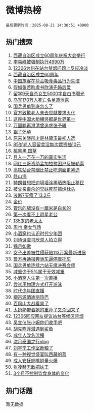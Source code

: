 # 微博热榜

`最后更新时间：2025-08-21 14:30:51 +0800`

## 热门搜索

1. [西藏自治区成立60周年庆祝大会举行](https://m.weibo.cn/search?containerid=100103type%3D1%26t%3D10%26q%3D%23%E8%A5%BF%E8%97%8F%E8%87%AA%E6%B2%BB%E5%8C%BA%E6%88%90%E7%AB%8B60%E5%91%A8%E5%B9%B4%E5%BA%86%E7%A5%9D%E5%A4%A7%E4%BC%9A%E4%B8%BE%E8%A1%8C%23&stream_entry_id=51&isnewpage=1&extparam=seat%3D1%26pos%3D0%26cate%3D10103%26filter_type%3Drealtimehot%26stream_entry_id%3D51%26c_type%3D51%26q%3D%2523%25E8%25A5%25BF%25E8%2597%258F%25E8%2587%25AA%25E6%25B2%25BB%25E5%258C%25BA%25E6%2588%2590%25E7%25AB%258B60%25E5%2591%25A8%25E5%25B9%25B4%25E5%25BA%2586%25E7%25A5%259D%25E5%25A4%25A7%25E4%25BC%259A%25E4%25B8%25BE%25E8%25A1%258C%2523%26dgr%3D0%26display_time%3D1755757850%26pre_seqid%3D17557578505380250616446)
1. [李易峰被强制执行4990万](https://m.weibo.cn/search?containerid=100103type%3D1%26t%3D10%26q%3D%23%E6%9D%8E%E6%98%93%E5%B3%B0%E8%A2%AB%E5%BC%BA%E5%88%B6%E6%89%A7%E8%A1%8C4990%E4%B8%87%23&stream_entry_id=31&isnewpage=1&extparam=seat%3D1%26pos%3D0%26flag%3D1%26filter_type%3Drealtimehot%26c_type%3D31%26cate%3D5001%26lcate%3D5001%26realpos%3D1%26stream_entry_id%3D31%26band_rank%3D1%26q%3D%2523%25E6%259D%258E%25E6%2598%2593%25E5%25B3%25B0%25E8%25A2%25AB%25E5%25BC%25BA%25E5%2588%25B6%25E6%2589%25A7%25E8%25A1%258C4990%25E4%25B8%2587%2523%26dgr%3D0%26display_time%3D1755757850%26pre_seqid%3D17557578505380250616446)
1. [12306为何在站台禁烟问题上反应冷淡](https://m.weibo.cn/search?containerid=100103type%3D1%26t%3D10%26q%3D%2312306%E4%B8%BA%E4%BD%95%E5%9C%A8%E7%AB%99%E5%8F%B0%E7%A6%81%E7%83%9F%E9%97%AE%E9%A2%98%E4%B8%8A%E5%8F%8D%E5%BA%94%E5%86%B7%E6%B7%A1%23&stream_entry_id=31&isnewpage=1&extparam=seat%3D1%26pos%3D1%26flag%3D0%26filter_type%3Drealtimehot%26c_type%3D31%26cate%3D5001%26lcate%3D5001%26realpos%3D2%26stream_entry_id%3D31%26band_rank%3D2%26q%3D%252312306%25E4%25B8%25BA%25E4%25BD%2595%25E5%259C%25A8%25E7%25AB%2599%25E5%258F%25B0%25E7%25A6%2581%25E7%2583%259F%25E9%2597%25AE%25E9%25A2%2598%25E4%25B8%258A%25E5%258F%258D%25E5%25BA%2594%25E5%2586%25B7%25E6%25B7%25A1%2523%26dgr%3D0%26display_time%3D1755757850%26pre_seqid%3D17557578505380250616446)
1. [西藏自治区成立60周年](https://m.weibo.cn/search?containerid=100103type%3D1%26t%3D10%26q%3D%23%E8%A5%BF%E8%97%8F%E8%87%AA%E6%B2%BB%E5%8C%BA%E6%88%90%E7%AB%8B60%E5%91%A8%E5%B9%B4%23&stream_entry_id=31&isnewpage=1&extparam=seat%3D1%26pos%3D2%26flag%3D0%26filter_type%3Drealtimehot%26c_type%3D31%26cate%3D5001%26lcate%3D5001%26realpos%3D3%26stream_entry_id%3D31%26band_rank%3D3%26q%3D%2523%25E8%25A5%25BF%25E8%2597%258F%25E8%2587%25AA%25E6%25B2%25BB%25E5%258C%25BA%25E6%2588%2590%25E7%25AB%258B60%25E5%2591%25A8%25E5%25B9%25B4%2523%26dgr%3D0%26display_time%3D1755757850%26pre_seqid%3D17557578505380250616446)
1. [中国旅客在荷兰吸食毒品行为失控](https://m.weibo.cn/search?containerid=100103type%3D1%26t%3D10%26q%3D%23%E4%B8%AD%E5%9B%BD%E6%97%85%E5%AE%A2%E5%9C%A8%E8%8D%B7%E5%85%B0%E5%90%B8%E9%A3%9F%E6%AF%92%E5%93%81%E8%A1%8C%E4%B8%BA%E5%A4%B1%E6%8E%A7%23&stream_entry_id=31&isnewpage=1&extparam=seat%3D1%26pos%3D3%26flag%3D1%26filter_type%3Drealtimehot%26c_type%3D31%26cate%3D5001%26lcate%3D5001%26realpos%3D4%26stream_entry_id%3D31%26band_rank%3D4%26q%3D%2523%25E4%25B8%25AD%25E5%259B%25BD%25E6%2597%2585%25E5%25AE%25A2%25E5%259C%25A8%25E8%258D%25B7%25E5%2585%25B0%25E5%2590%25B8%25E9%25A3%259F%25E6%25AF%2592%25E5%2593%2581%25E8%25A1%258C%25E4%25B8%25BA%25E5%25A4%25B1%25E6%258E%25A7%2523%26dgr%3D0%26display_time%3D1755757850%26pre_seqid%3D17557578505380250616446)
1. [假如张若昀虞书欣演先婚后爱](https://m.weibo.cn/search?containerid=100103type%3D1%26t%3D10%26q%3D%E5%81%87%E5%A6%82%E5%BC%A0%E8%8B%A5%E6%98%80%E8%99%9E%E4%B9%A6%E6%AC%A3%E6%BC%94%E5%85%88%E5%A9%9A%E5%90%8E%E7%88%B1&stream_entry_id=31&isnewpage=1&extparam=seat%3D1%26pos%3D4%26flag%3D0%26filter_type%3Drealtimehot%26c_type%3D31%26cate%3D5001%26lcate%3D5001%26realpos%3D5%26stream_entry_id%3D31%26band_rank%3D5%26q%3D%25E5%2581%2587%25E5%25A6%2582%25E5%25BC%25A0%25E8%258B%25A5%25E6%2598%2580%25E8%2599%259E%25E4%25B9%25A6%25E6%25AC%25A3%25E6%25BC%2594%25E5%2585%2588%25E5%25A9%259A%25E5%2590%258E%25E7%2588%25B1%26dgr%3D0%26display_time%3D1755757850%26pre_seqid%3D17557578505380250616446)
1. [留学9天自杀女生5000字自白书曝光](https://m.weibo.cn/search?containerid=100103type%3D1%26t%3D10%26q%3D%23%E7%95%99%E5%AD%A69%E5%A4%A9%E8%87%AA%E6%9D%80%E5%A5%B3%E7%94%9F5000%E5%AD%97%E8%87%AA%E7%99%BD%E4%B9%A6%E6%9B%9D%E5%85%89%23&stream_entry_id=31&isnewpage=1&extparam=seat%3D1%26pos%3D5%26flag%3D1%26filter_type%3Drealtimehot%26c_type%3D31%26cate%3D5001%26lcate%3D5001%26realpos%3D6%26stream_entry_id%3D31%26band_rank%3D6%26q%3D%2523%25E7%2595%2599%25E5%25AD%25A69%25E5%25A4%25A9%25E8%2587%25AA%25E6%259D%2580%25E5%25A5%25B3%25E7%2594%259F5000%25E5%25AD%2597%25E8%2587%25AA%25E7%2599%25BD%25E4%25B9%25A6%25E6%259B%259D%25E5%2585%2589%2523%26dgr%3D0%26display_time%3D1755757850%26pre_seqid%3D17557578505380250616446)
1. [乌军170万人死亡名单遭泄露](https://m.weibo.cn/search?containerid=100103type%3D1%26t%3D10%26q%3D%23%E4%B9%8C%E5%86%9B170%E4%B8%87%E4%BA%BA%E6%AD%BB%E4%BA%A1%E5%90%8D%E5%8D%95%E9%81%AD%E6%B3%84%E9%9C%B2%23&stream_entry_id=31&isnewpage=1&extparam=seat%3D1%26pos%3D6%26flag%3D1%26filter_type%3Drealtimehot%26c_type%3D31%26cate%3D5001%26lcate%3D5001%26realpos%3D7%26stream_entry_id%3D31%26band_rank%3D7%26q%3D%2523%25E4%25B9%258C%25E5%2586%259B170%25E4%25B8%2587%25E4%25BA%25BA%25E6%25AD%25BB%25E4%25BA%25A1%25E5%2590%258D%25E5%258D%2595%25E9%2581%25AD%25E6%25B3%2584%25E9%259C%25B2%2523%26dgr%3D0%26display_time%3D1755757850%26pre_seqid%3D17557578505380250616446)
1. [国乒男单到底怎么了](https://m.weibo.cn/search?containerid=100103type%3D1%26t%3D10%26q%3D%23%E5%9B%BD%E4%B9%92%E7%94%B7%E5%8D%95%E5%88%B0%E5%BA%95%E6%80%8E%E4%B9%88%E4%BA%86%23&stream_entry_id=31&isnewpage=1&extparam=seat%3D1%26pos%3D7%26flag%3D0%26filter_type%3Drealtimehot%26c_type%3D31%26cate%3D5001%26lcate%3D5001%26realpos%3D8%26stream_entry_id%3D31%26band_rank%3D8%26q%3D%2523%25E5%259B%25BD%25E4%25B9%2592%25E7%2594%25B7%25E5%258D%2595%25E5%2588%25B0%25E5%25BA%2595%25E6%2580%258E%25E4%25B9%2588%25E4%25BA%2586%2523%26dgr%3D0%26display_time%3D1755757850%26pre_seqid%3D17557578505380250616446)
1. [官方致歉老人未去世就要求火化](https://m.weibo.cn/search?containerid=100103type%3D1%26t%3D10%26q%3D%23%E5%AE%98%E6%96%B9%E8%87%B4%E6%AD%89%E8%80%81%E4%BA%BA%E6%9C%AA%E5%8E%BB%E4%B8%96%E5%B0%B1%E8%A6%81%E6%B1%82%E7%81%AB%E5%8C%96%23&stream_entry_id=31&isnewpage=1&extparam=seat%3D1%26pos%3D8%26flag%3D0%26filter_type%3Drealtimehot%26c_type%3D31%26cate%3D5001%26lcate%3D5001%26realpos%3D9%26stream_entry_id%3D31%26band_rank%3D9%26q%3D%2523%25E5%25AE%2598%25E6%2596%25B9%25E8%2587%25B4%25E6%25AD%2589%25E8%2580%2581%25E4%25BA%25BA%25E6%259C%25AA%25E5%258E%25BB%25E4%25B8%2596%25E5%25B0%25B1%25E8%25A6%2581%25E6%25B1%2582%25E7%2581%25AB%25E5%258C%2596%2523%26dgr%3D0%26display_time%3D1755757850%26pre_seqid%3D17557578505380250616446)
1. [这座中国大桥横竖都是世界第一](https://m.weibo.cn/search?containerid=100103type%3D1%26t%3D10%26q%3D%23%E8%BF%99%E5%BA%A7%E4%B8%AD%E5%9B%BD%E5%A4%A7%E6%A1%A5%E6%A8%AA%E7%AB%96%E9%83%BD%E6%98%AF%E4%B8%96%E7%95%8C%E7%AC%AC%E4%B8%80%23&stream_entry_id=31&isnewpage=1&extparam=seat%3D1%26pos%3D9%26flag%3D1%26filter_type%3Drealtimehot%26c_type%3D31%26cate%3D5001%26lcate%3D5001%26realpos%3D10%26stream_entry_id%3D31%26band_rank%3D10%26q%3D%2523%25E8%25BF%2599%25E5%25BA%25A7%25E4%25B8%25AD%25E5%259B%25BD%25E5%25A4%25A7%25E6%25A1%25A5%25E6%25A8%25AA%25E7%25AB%2596%25E9%2583%25BD%25E6%2598%25AF%25E4%25B8%2596%25E7%2595%258C%25E7%25AC%25AC%25E4%25B8%2580%2523%26dgr%3D0%26display_time%3D1755757850%26pre_seqid%3D17557578505380250616446)
1. [万国鹏再澄清曾追求张予曦](https://m.weibo.cn/search?containerid=100103type%3D1%26t%3D10%26q%3D%E4%B8%87%E5%9B%BD%E9%B9%8F%E5%86%8D%E6%BE%84%E6%B8%85%E6%9B%BE%E8%BF%BD%E6%B1%82%E5%BC%A0%E4%BA%88%E6%9B%A6&stream_entry_id=31&isnewpage=1&extparam=seat%3D1%26pos%3D10%26flag%3D1%26filter_type%3Drealtimehot%26c_type%3D31%26cate%3D5001%26lcate%3D5001%26realpos%3D11%26stream_entry_id%3D31%26band_rank%3D11%26q%3D%25E4%25B8%2587%25E5%259B%25BD%25E9%25B9%258F%25E5%2586%258D%25E6%25BE%2584%25E6%25B8%2585%25E6%259B%25BE%25E8%25BF%25BD%25E6%25B1%2582%25E5%25BC%25A0%25E4%25BA%2588%25E6%259B%25A6%26dgr%3D0%26display_time%3D1755757850%26pre_seqid%3D17557578505380250616446)
1. [银子怀孕](https://m.weibo.cn/search?containerid=100103type%3D1%26t%3D10%26q%3D%23%E9%93%B6%E5%AD%90%E6%80%80%E5%AD%95%23&stream_entry_id=31&isnewpage=1&extparam=seat%3D1%26pos%3D11%26flag%3D1%26filter_type%3Drealtimehot%26c_type%3D31%26cate%3D5001%26lcate%3D5001%26realpos%3D12%26stream_entry_id%3D31%26band_rank%3D12%26q%3D%2523%25E9%2593%25B6%25E5%25AD%2590%25E6%2580%2580%25E5%25AD%2595%2523%26dgr%3D0%26display_time%3D1755757850%26pre_seqid%3D17557578505380250616446)
1. [原来关晓彤才是林黛玉最初人选](https://m.weibo.cn/search?containerid=100103type%3D1%26t%3D10%26q%3D%E5%8E%9F%E6%9D%A5%E5%85%B3%E6%99%93%E5%BD%A4%E6%89%8D%E6%98%AF%E6%9E%97%E9%BB%9B%E7%8E%89%E6%9C%80%E5%88%9D%E4%BA%BA%E9%80%89&stream_entry_id=31&isnewpage=1&extparam=seat%3D1%26pos%3D12%26flag%3D2%26filter_type%3Drealtimehot%26c_type%3D31%26cate%3D5001%26lcate%3D5001%26realpos%3D13%26stream_entry_id%3D31%26band_rank%3D13%26q%3D%25E5%258E%259F%25E6%259D%25A5%25E5%2585%25B3%25E6%2599%2593%25E5%25BD%25A4%25E6%2589%258D%25E6%2598%25AF%25E6%259E%2597%25E9%25BB%259B%25E7%258E%2589%25E6%259C%2580%25E5%2588%259D%25E4%25BA%25BA%25E9%2580%2589%26dgr%3D0%26display_time%3D1755757850%26pre_seqid%3D17557578505380250616446)
1. [85岁老人容留卖淫每次嫖资抽10元](https://m.weibo.cn/search?containerid=100103type%3D1%26t%3D10%26q%3D%2385%E5%B2%81%E8%80%81%E4%BA%BA%E5%AE%B9%E7%95%99%E5%8D%96%E6%B7%AB%E6%AF%8F%E6%AC%A1%E5%AB%96%E8%B5%84%E6%8A%BD10%E5%85%83%23&stream_entry_id=31&isnewpage=1&extparam=seat%3D1%26pos%3D13%26flag%3D1%26filter_type%3Drealtimehot%26c_type%3D31%26cate%3D5001%26lcate%3D5001%26realpos%3D14%26stream_entry_id%3D31%26band_rank%3D14%26q%3D%252385%25E5%25B2%2581%25E8%2580%2581%25E4%25BA%25BA%25E5%25AE%25B9%25E7%2595%2599%25E5%258D%2596%25E6%25B7%25AB%25E6%25AF%258F%25E6%25AC%25A1%25E5%25AB%2596%25E8%25B5%2584%25E6%258A%25BD10%25E5%2585%2583%2523%26dgr%3D0%26display_time%3D1755757850%26pre_seqid%3D17557578505380250616446)
1. [桃黑黑 国草](https://m.weibo.cn/search?containerid=100103type%3D1%26t%3D10%26q%3D%E6%A1%83%E9%BB%91%E9%BB%91+%E5%9B%BD%E8%8D%89&stream_entry_id=31&isnewpage=1&extparam=seat%3D1%26pos%3D14%26flag%3D0%26filter_type%3Drealtimehot%26c_type%3D31%26cate%3D5001%26lcate%3D5001%26realpos%3D15%26stream_entry_id%3D31%26band_rank%3D15%26q%3D%25E6%25A1%2583%25E9%25BB%2591%25E9%25BB%2591%2520%25E5%259B%25BD%25E8%258D%2589%26dgr%3D0%26display_time%3D1755757850%26pre_seqid%3D17557578505380250616446)
1. [月入一万花一万的真实生活](https://m.weibo.cn/search?containerid=100103type%3D1%26t%3D10%26q%3D%E6%9C%88%E5%85%A5%E4%B8%80%E4%B8%87%E8%8A%B1%E4%B8%80%E4%B8%87%E7%9A%84%E7%9C%9F%E5%AE%9E%E7%94%9F%E6%B4%BB&stream_entry_id=31&isnewpage=1&extparam=seat%3D1%26pos%3D15%26flag%3D2%26filter_type%3Drealtimehot%26c_type%3D31%26cate%3D5001%26lcate%3D5001%26realpos%3D16%26stream_entry_id%3D31%26band_rank%3D16%26q%3D%25E6%259C%2588%25E5%2585%25A5%25E4%25B8%2580%25E4%25B8%2587%25E8%258A%25B1%25E4%25B8%2580%25E4%25B8%2587%25E7%259A%2584%25E7%259C%259F%25E5%25AE%259E%25E7%2594%259F%25E6%25B4%25BB%26dgr%3D0%26display_time%3D1755757850%26pre_seqid%3D17557578505380250616446)
1. [网红三哥资助孟加拉贫困户反被勒索](https://m.weibo.cn/search?containerid=100103type%3D1%26t%3D10%26q%3D%E7%BD%91%E7%BA%A2%E4%B8%89%E5%93%A5%E8%B5%84%E5%8A%A9%E5%AD%9F%E5%8A%A0%E6%8B%89%E8%B4%AB%E5%9B%B0%E6%88%B7%E5%8F%8D%E8%A2%AB%E5%8B%92%E7%B4%A2&stream_entry_id=31&isnewpage=1&extparam=seat%3D1%26pos%3D16%26flag%3D1%26filter_type%3Drealtimehot%26c_type%3D31%26cate%3D5001%26lcate%3D5001%26realpos%3D17%26stream_entry_id%3D31%26band_rank%3D17%26q%3D%25E7%25BD%2591%25E7%25BA%25A2%25E4%25B8%2589%25E5%2593%25A5%25E8%25B5%2584%25E5%258A%25A9%25E5%25AD%259F%25E5%258A%25A0%25E6%258B%2589%25E8%25B4%25AB%25E5%259B%25B0%25E6%2588%25B7%25E5%258F%258D%25E8%25A2%25AB%25E5%258B%2592%25E7%25B4%25A2%26dgr%3D0%26display_time%3D1755757850%26pre_seqid%3D17557578505380250616446)
1. [高铁站台禁烟比禁止吃泡面更紧迫](https://m.weibo.cn/search?containerid=100103type%3D1%26t%3D10%26q%3D%23%E9%AB%98%E9%93%81%E7%AB%99%E5%8F%B0%E7%A6%81%E7%83%9F%E6%AF%94%E7%A6%81%E6%AD%A2%E5%90%83%E6%B3%A1%E9%9D%A2%E6%9B%B4%E7%B4%A7%E8%BF%AB%23&stream_entry_id=31&isnewpage=1&extparam=seat%3D1%26pos%3D17%26flag%3D0%26filter_type%3Drealtimehot%26c_type%3D31%26cate%3D5001%26lcate%3D5001%26realpos%3D18%26stream_entry_id%3D31%26band_rank%3D18%26q%3D%2523%25E9%25AB%2598%25E9%2593%2581%25E7%25AB%2599%25E5%258F%25B0%25E7%25A6%2581%25E7%2583%259F%25E6%25AF%2594%25E7%25A6%2581%25E6%25AD%25A2%25E5%2590%2583%25E6%25B3%25A1%25E9%259D%25A2%25E6%259B%25B4%25E7%25B4%25A7%25E8%25BF%25AB%2523%26dgr%3D0%26display_time%3D1755757850%26pre_seqid%3D17557578505380250616446)
1. [赴山海](https://m.weibo.cn/search?containerid=100103type%3D1%26t%3D10%26q%3D%E8%B5%B4%E5%B1%B1%E6%B5%B7&stream_entry_id=31&isnewpage=1&extparam=seat%3D1%26pos%3D18%26flag%3D0%26filter_type%3Drealtimehot%26c_type%3D31%26cate%3D5001%26lcate%3D5001%26realpos%3D19%26stream_entry_id%3D31%26band_rank%3D19%26q%3D%25E8%25B5%25B4%25E5%25B1%25B1%25E6%25B5%25B7%26dgr%3D0%26display_time%3D1755757850%26pre_seqid%3D17557578505380250616446)
1. [特朗普想把边境墙涂黑晒热阻止移民](https://m.weibo.cn/search?containerid=100103type%3D1%26t%3D10%26q%3D%23%E7%89%B9%E6%9C%97%E6%99%AE%E6%83%B3%E6%8A%8A%E8%BE%B9%E5%A2%83%E5%A2%99%E6%B6%82%E9%BB%91%E6%99%92%E7%83%AD%E9%98%BB%E6%AD%A2%E7%A7%BB%E6%B0%91%23&stream_entry_id=31&isnewpage=1&extparam=seat%3D1%26pos%3D19%26flag%3D1%26filter_type%3Drealtimehot%26c_type%3D31%26cate%3D5001%26lcate%3D5001%26realpos%3D20%26stream_entry_id%3D31%26band_rank%3D20%26q%3D%2523%25E7%2589%25B9%25E6%259C%2597%25E6%2599%25AE%25E6%2583%25B3%25E6%258A%258A%25E8%25BE%25B9%25E5%25A2%2583%25E5%25A2%2599%25E6%25B6%2582%25E9%25BB%2591%25E6%2599%2592%25E7%2583%25AD%25E9%2598%25BB%25E6%25AD%25A2%25E7%25A7%25BB%25E6%25B0%2591%2523%26dgr%3D0%26display_time%3D1755757850%26pre_seqid%3D17557578505380250616446)
1. [被父亲毒杀的兄妹死前抓烂枕头](https://m.weibo.cn/search?containerid=100103type%3D1%26t%3D10%26q%3D%23%E8%A2%AB%E7%88%B6%E4%BA%B2%E6%AF%92%E6%9D%80%E7%9A%84%E5%85%84%E5%A6%B9%E6%AD%BB%E5%89%8D%E6%8A%93%E7%83%82%E6%9E%95%E5%A4%B4%23&stream_entry_id=31&isnewpage=1&extparam=seat%3D1%26pos%3D20%26flag%3D0%26filter_type%3Drealtimehot%26c_type%3D31%26cate%3D5001%26lcate%3D5001%26realpos%3D21%26stream_entry_id%3D31%26band_rank%3D21%26q%3D%2523%25E8%25A2%25AB%25E7%2588%25B6%25E4%25BA%25B2%25E6%25AF%2592%25E6%259D%2580%25E7%259A%2584%25E5%2585%2584%25E5%25A6%25B9%25E6%25AD%25BB%25E5%2589%258D%25E6%258A%2593%25E7%2583%2582%25E6%259E%2595%25E5%25A4%25B4%2523%26dgr%3D0%26display_time%3D1755757850%26pre_seqid%3D17557578505380250616446)
1. [液断7天瘦了13.2斤](https://m.weibo.cn/search?containerid=100103type%3D1%26t%3D10%26q%3D%E6%B6%B2%E6%96%AD7%E5%A4%A9%E7%98%A6%E4%BA%8613.2%E6%96%A4&stream_entry_id=31&isnewpage=1&extparam=seat%3D1%26pos%3D21%26flag%3D0%26filter_type%3Drealtimehot%26c_type%3D31%26cate%3D5001%26lcate%3D5001%26realpos%3D22%26stream_entry_id%3D31%26band_rank%3D22%26q%3D%25E6%25B6%25B2%25E6%2596%25AD7%25E5%25A4%25A9%25E7%2598%25A6%25E4%25BA%258613.2%25E6%2596%25A4%26dgr%3D0%26display_time%3D1755757850%26pre_seqid%3D17557578505380250616446)
1. [金价](https://m.weibo.cn/search?containerid=100103type%3D1%26t%3D10%26q%3D%E9%87%91%E4%BB%B7&stream_entry_id=31&isnewpage=1&extparam=seat%3D1%26pos%3D22%26flag%3D2%26filter_type%3Drealtimehot%26c_type%3D31%26cate%3D5001%26lcate%3D5001%26realpos%3D23%26stream_entry_id%3D31%26band_rank%3D23%26q%3D%25E9%2587%2591%25E4%25BB%25B7%26dgr%3D0%26display_time%3D1755757850%26pre_seqid%3D17557578505380250616446)
1. [管乐的腿没有一厘米是白长的](https://m.weibo.cn/search?containerid=100103type%3D1%26t%3D10%26q%3D%E7%AE%A1%E4%B9%90%E7%9A%84%E8%85%BF%E6%B2%A1%E6%9C%89%E4%B8%80%E5%8E%98%E7%B1%B3%E6%98%AF%E7%99%BD%E9%95%BF%E7%9A%84&stream_entry_id=31&isnewpage=1&extparam=seat%3D1%26pos%3D23%26flag%3D1%26filter_type%3Drealtimehot%26c_type%3D31%26cate%3D5001%26lcate%3D5001%26realpos%3D24%26stream_entry_id%3D31%26band_rank%3D24%26q%3D%25E7%25AE%25A1%25E4%25B9%2590%25E7%259A%2584%25E8%2585%25BF%25E6%25B2%25A1%25E6%259C%2589%25E4%25B8%2580%25E5%258E%2598%25E7%25B1%25B3%25E6%2598%25AF%25E7%2599%25BD%25E9%2595%25BF%25E7%259A%2584%26dgr%3D0%26display_time%3D1755757850%26pre_seqid%3D17557578505380250616446)
1. [第一次看不上明星老公](https://m.weibo.cn/search?containerid=100103type%3D1%26t%3D10%26q%3D%23%E7%AC%AC%E4%B8%80%E6%AC%A1%E7%9C%8B%E4%B8%8D%E4%B8%8A%E6%98%8E%E6%98%9F%E8%80%81%E5%85%AC%23&stream_entry_id=31&isnewpage=1&extparam=seat%3D1%26pos%3D24%26flag%3D0%26filter_type%3Drealtimehot%26c_type%3D31%26cate%3D5001%26lcate%3D5001%26realpos%3D25%26stream_entry_id%3D31%26band_rank%3D25%26q%3D%2523%25E7%25AC%25AC%25E4%25B8%2580%25E6%25AC%25A1%25E7%259C%258B%25E4%25B8%258D%25E4%25B8%258A%25E6%2598%258E%25E6%2598%259F%25E8%2580%2581%25E5%2585%25AC%2523%26dgr%3D0%26display_time%3D1755757850%26pre_seqid%3D17557578505380250616446)
1. [135岁的老太太](https://m.weibo.cn/search?containerid=100103type%3D1%26t%3D10%26q%3D135%E5%B2%81%E7%9A%84%E8%80%81%E5%A4%AA%E5%A4%AA&stream_entry_id=31&isnewpage=1&extparam=seat%3D1%26pos%3D25%26flag%3D1%26filter_type%3Drealtimehot%26c_type%3D31%26cate%3D5001%26lcate%3D5001%26realpos%3D26%26stream_entry_id%3D31%26band_rank%3D26%26q%3D135%25E5%25B2%2581%25E7%259A%2584%25E8%2580%2581%25E5%25A4%25AA%25E5%25A4%25AA%26dgr%3D0%26display_time%3D1755757850%26pre_seqid%3D17557578505380250616446)
1. [周也 帝女气场](https://m.weibo.cn/search?containerid=100103type%3D1%26t%3D10%26q%3D%E5%91%A8%E4%B9%9F+%E5%B8%9D%E5%A5%B3%E6%B0%94%E5%9C%BA&stream_entry_id=31&isnewpage=1&extparam=seat%3D1%26pos%3D26%26flag%3D0%26filter_type%3Drealtimehot%26c_type%3D31%26cate%3D5001%26lcate%3D5001%26realpos%3D27%26stream_entry_id%3D31%26band_rank%3D27%26q%3D%25E5%2591%25A8%25E4%25B9%259F%2520%25E5%25B8%259D%25E5%25A5%25B3%25E6%25B0%2594%25E5%259C%25BA%26dgr%3D0%26display_time%3D1755757850%26pre_seqid%3D17557578505380250616446)
1. [小酒窝也认识时代少年团](https://m.weibo.cn/search?containerid=100103type%3D1%26t%3D10%26q%3D%E5%B0%8F%E9%85%92%E7%AA%9D%E4%B9%9F%E8%AE%A4%E8%AF%86%E6%97%B6%E4%BB%A3%E5%B0%91%E5%B9%B4%E5%9B%A2&stream_entry_id=31&isnewpage=1&extparam=seat%3D1%26pos%3D27%26flag%3D0%26filter_type%3Drealtimehot%26c_type%3D31%26cate%3D5001%26lcate%3D5001%26realpos%3D28%26stream_entry_id%3D31%26band_rank%3D28%26q%3D%25E5%25B0%258F%25E9%2585%2592%25E7%25AA%259D%25E4%25B9%259F%25E8%25AE%25A4%25E8%25AF%2586%25E6%2597%25B6%25E4%25BB%25A3%25E5%25B0%2591%25E5%25B9%25B4%25E5%259B%25A2%26dgr%3D0%26display_time%3D1755757850%26pre_seqid%3D17557578505380250616446)
1. [刘诗诗虞书欣双人拍立得](https://m.weibo.cn/search?containerid=100103type%3D1%26t%3D10%26q%3D%23%E5%88%98%E8%AF%97%E8%AF%97%E8%99%9E%E4%B9%A6%E6%AC%A3%E5%8F%8C%E4%BA%BA%E6%8B%8D%E7%AB%8B%E5%BE%97%23&stream_entry_id=31&isnewpage=1&extparam=seat%3D1%26pos%3D28%26flag%3D0%26filter_type%3Drealtimehot%26c_type%3D31%26cate%3D5001%26lcate%3D5001%26realpos%3D29%26stream_entry_id%3D31%26band_rank%3D29%26q%3D%2523%25E5%2588%2598%25E8%25AF%2597%25E8%25AF%2597%25E8%2599%259E%25E4%25B9%25A6%25E6%25AC%25A3%25E5%258F%258C%25E4%25BA%25BA%25E6%258B%258D%25E7%25AB%258B%25E5%25BE%2597%2523%26dgr%3D0%26display_time%3D1755757850%26pre_seqid%3D17557578505380250616446)
1. [锦月如歌](https://m.weibo.cn/search?containerid=100103type%3D1%26t%3D10%26q%3D%E9%94%A6%E6%9C%88%E5%A6%82%E6%AD%8C&stream_entry_id=31&isnewpage=1&extparam=seat%3D1%26pos%3D29%26flag%3D1%26filter_type%3Drealtimehot%26c_type%3D31%26cate%3D5001%26lcate%3D5001%26realpos%3D30%26stream_entry_id%3D31%26band_rank%3D30%26q%3D%25E9%2594%25A6%25E6%259C%2588%25E5%25A6%2582%25E6%25AD%258C%26dgr%3D0%26display_time%3D1755757850%26pre_seqid%3D17557578505380250616446)
1. [女子出差被性侵获赔113万案最新进展](https://m.weibo.cn/search?containerid=100103type%3D1%26t%3D10%26q%3D%23%E5%A5%B3%E5%AD%90%E5%87%BA%E5%B7%AE%E8%A2%AB%E6%80%A7%E4%BE%B5%E8%8E%B7%E8%B5%94113%E4%B8%87%E6%A1%88%E6%9C%80%E6%96%B0%E8%BF%9B%E5%B1%95%23&stream_entry_id=31&isnewpage=1&extparam=seat%3D1%26pos%3D30%26flag%3D0%26filter_type%3Drealtimehot%26c_type%3D31%26cate%3D5001%26lcate%3D5001%26realpos%3D31%26stream_entry_id%3D31%26band_rank%3D31%26q%3D%2523%25E5%25A5%25B3%25E5%25AD%2590%25E5%2587%25BA%25E5%25B7%25AE%25E8%25A2%25AB%25E6%2580%25A7%25E4%25BE%25B5%25E8%258E%25B7%25E8%25B5%2594113%25E4%25B8%2587%25E6%25A1%2588%25E6%259C%2580%25E6%2596%25B0%25E8%25BF%259B%25E5%25B1%2595%2523%26dgr%3D0%26display_time%3D1755757850%26pre_seqid%3D17557578505380250616446)
1. [警方再通报奔驰车逼停摩托车](https://m.weibo.cn/search?containerid=100103type%3D1%26t%3D10%26q%3D%23%E8%AD%A6%E6%96%B9%E5%86%8D%E9%80%9A%E6%8A%A5%E5%A5%94%E9%A9%B0%E8%BD%A6%E9%80%BC%E5%81%9C%E6%91%A9%E6%89%98%E8%BD%A6%23&stream_entry_id=31&isnewpage=1&extparam=seat%3D1%26pos%3D31%26flag%3D0%26filter_type%3Drealtimehot%26c_type%3D31%26cate%3D5001%26lcate%3D5001%26realpos%3D32%26stream_entry_id%3D31%26band_rank%3D32%26q%3D%2523%25E8%25AD%25A6%25E6%2596%25B9%25E5%2586%258D%25E9%2580%259A%25E6%258A%25A5%25E5%25A5%2594%25E9%25A9%25B0%25E8%25BD%25A6%25E9%2580%25BC%25E5%2581%259C%25E6%2591%25A9%25E6%2589%2598%25E8%25BD%25A6%2523%26dgr%3D0%26display_time%3D1755757850%26pre_seqid%3D17557578505380250616446)
1. [国乒男单连续六站无缘决赛会师](https://m.weibo.cn/search?containerid=100103type%3D1%26t%3D10%26q%3D%E5%9B%BD%E4%B9%92%E7%94%B7%E5%8D%95%E8%BF%9E%E7%BB%AD%E5%85%AD%E7%AB%99%E6%97%A0%E7%BC%98%E5%86%B3%E8%B5%9B%E4%BC%9A%E5%B8%88&stream_entry_id=31&isnewpage=1&extparam=seat%3D1%26pos%3D32%26flag%3D1%26filter_type%3Drealtimehot%26c_type%3D31%26cate%3D5001%26lcate%3D5001%26realpos%3D33%26stream_entry_id%3D31%26band_rank%3D33%26q%3D%25E5%259B%25BD%25E4%25B9%2592%25E7%2594%25B7%25E5%258D%2595%25E8%25BF%259E%25E7%25BB%25AD%25E5%2585%25AD%25E7%25AB%2599%25E6%2597%25A0%25E7%25BC%2598%25E5%2586%25B3%25E8%25B5%259B%25E4%25BC%259A%25E5%25B8%2588%26dgr%3D0%26display_time%3D1755757850%26pre_seqid%3D17557578505380250616446)
1. [减重少于5%属于无效减重](https://m.weibo.cn/search?containerid=100103type%3D1%26t%3D10%26q%3D%23%E5%87%8F%E9%87%8D%E5%B0%91%E4%BA%8E5%25%E5%B1%9E%E4%BA%8E%E6%97%A0%E6%95%88%E5%87%8F%E9%87%8D%23&stream_entry_id=31&isnewpage=1&extparam=seat%3D1%26pos%3D33%26flag%3D1%26filter_type%3Drealtimehot%26c_type%3D31%26cate%3D5001%26lcate%3D5001%26realpos%3D34%26stream_entry_id%3D31%26band_rank%3D34%26q%3D%2523%25E5%2587%258F%25E9%2587%258D%25E5%25B0%2591%25E4%25BA%258E5%2525%25E5%25B1%259E%25E4%25BA%258E%25E6%2597%25A0%25E6%2595%2588%25E5%2587%258F%25E9%2587%258D%2523%26dgr%3D0%26display_time%3D1755757850%26pre_seqid%3D17557578505380250616446)
1. [小酒窝人生第一次直播](https://m.weibo.cn/search?containerid=100103type%3D1%26t%3D10%26q%3D%23%E5%B0%8F%E9%85%92%E7%AA%9D%E4%BA%BA%E7%94%9F%E7%AC%AC%E4%B8%80%E6%AC%A1%E7%9B%B4%E6%92%AD%23&stream_entry_id=31&isnewpage=1&extparam=seat%3D1%26pos%3D34%26flag%3D1%26filter_type%3Drealtimehot%26c_type%3D31%26cate%3D5001%26lcate%3D5001%26realpos%3D35%26stream_entry_id%3D31%26band_rank%3D35%26q%3D%2523%25E5%25B0%258F%25E9%2585%2592%25E7%25AA%259D%25E4%25BA%25BA%25E7%2594%259F%25E7%25AC%25AC%25E4%25B8%2580%25E6%25AC%25A1%25E7%259B%25B4%25E6%2592%25AD%2523%26dgr%3D0%26display_time%3D1755757850%26pre_seqid%3D17557578505380250616446)
1. [尝试用物理方式打开游泳](https://m.weibo.cn/search?containerid=100103type%3D1%26t%3D10%26q%3D%E5%B0%9D%E8%AF%95%E7%94%A8%E7%89%A9%E7%90%86%E6%96%B9%E5%BC%8F%E6%89%93%E5%BC%80%E6%B8%B8%E6%B3%B3&stream_entry_id=31&isnewpage=1&extparam=seat%3D1%26pos%3D35%26flag%3D1%26filter_type%3Drealtimehot%26c_type%3D31%26cate%3D5001%26lcate%3D5001%26realpos%3D36%26stream_entry_id%3D31%26band_rank%3D36%26q%3D%25E5%25B0%259D%25E8%25AF%2595%25E7%2594%25A8%25E7%2589%25A9%25E7%2590%2586%25E6%2596%25B9%25E5%25BC%258F%25E6%2589%2593%25E5%25BC%2580%25E6%25B8%25B8%25E6%25B3%25B3%26dgr%3D0%26display_time%3D1755757850%26pre_seqid%3D17557578505380250616446)
1. [时代少年团直播](https://m.weibo.cn/search?containerid=100103type%3D1%26t%3D10%26q%3D%E6%97%B6%E4%BB%A3%E5%B0%91%E5%B9%B4%E5%9B%A2%E7%9B%B4%E6%92%AD&stream_entry_id=31&isnewpage=1&extparam=seat%3D1%26pos%3D36%26flag%3D1%26filter_type%3Drealtimehot%26c_type%3D31%26cate%3D5001%26lcate%3D5001%26realpos%3D37%26stream_entry_id%3D31%26band_rank%3D37%26q%3D%25E6%2597%25B6%25E4%25BB%25A3%25E5%25B0%2591%25E5%25B9%25B4%25E5%259B%25A2%25E7%259B%25B4%25E6%2592%25AD%26dgr%3D0%26display_time%3D1755757850%26pre_seqid%3D17557578505380250616446)
1. [柳宗源晒迪丽热巴](https://m.weibo.cn/search?containerid=100103type%3D1%26t%3D10%26q%3D%23%E6%9F%B3%E5%AE%97%E6%BA%90%E6%99%92%E8%BF%AA%E4%B8%BD%E7%83%AD%E5%B7%B4%23&stream_entry_id=31&isnewpage=1&extparam=seat%3D1%26pos%3D37%26flag%3D0%26filter_type%3Drealtimehot%26c_type%3D31%26cate%3D5001%26lcate%3D5001%26realpos%3D38%26stream_entry_id%3D31%26band_rank%3D38%26q%3D%2523%25E6%259F%25B3%25E5%25AE%2597%25E6%25BA%2590%25E6%2599%2592%25E8%25BF%25AA%25E4%25B8%25BD%25E7%2583%25AD%25E5%25B7%25B4%2523%26dgr%3D0%26display_time%3D1755757850%26pre_seqid%3D17557578505380250616446)
1. [百凤山大战看爽了](https://m.weibo.cn/search?containerid=100103type%3D1%26t%3D10%26q%3D%E7%99%BE%E5%87%A4%E5%B1%B1%E5%A4%A7%E6%88%98%E7%9C%8B%E7%88%BD%E4%BA%86&stream_entry_id=31&isnewpage=1&extparam=seat%3D1%26pos%3D38%26flag%3D1%26filter_type%3Drealtimehot%26c_type%3D31%26cate%3D5001%26lcate%3D5001%26realpos%3D39%26stream_entry_id%3D31%26band_rank%3D39%26q%3D%25E7%2599%25BE%25E5%2587%25A4%25E5%25B1%25B1%25E5%25A4%25A7%25E6%2588%2598%25E7%259C%258B%25E7%2588%25BD%25E4%25BA%2586%26dgr%3D0%26display_time%3D1755757850%26pre_seqid%3D17557578505380250616446)
1. [太奶奶带着她的重孙子又杀回来了](https://m.weibo.cn/search?containerid=100103type%3D1%26t%3D10%26q%3D%E5%A4%AA%E5%A5%B6%E5%A5%B6%E5%B8%A6%E7%9D%80%E5%A5%B9%E7%9A%84%E9%87%8D%E5%AD%99%E5%AD%90%E5%8F%88%E6%9D%80%E5%9B%9E%E6%9D%A5%E4%BA%86&stream_entry_id=31&isnewpage=1&extparam=seat%3D1%26pos%3D39%26flag%3D1%26filter_type%3Drealtimehot%26c_type%3D31%26cate%3D5001%26lcate%3D5001%26realpos%3D40%26stream_entry_id%3D31%26band_rank%3D40%26q%3D%25E5%25A4%25AA%25E5%25A5%25B6%25E5%25A5%25B6%25E5%25B8%25A6%25E7%259D%2580%25E5%25A5%25B9%25E7%259A%2584%25E9%2587%258D%25E5%25AD%2599%25E5%25AD%2590%25E5%258F%2588%25E6%259D%2580%25E5%259B%259E%25E6%259D%25A5%25E4%25BA%2586%26dgr%3D0%26display_time%3D1755757850%26pre_seqid%3D17557578505380250616446)
1. [12306回应网友提议站台等候区禁烟](https://m.weibo.cn/search?containerid=100103type%3D1%26t%3D10%26q%3D%2312306%E5%9B%9E%E5%BA%94%E7%BD%91%E5%8F%8B%E6%8F%90%E8%AE%AE%E7%AB%99%E5%8F%B0%E7%AD%89%E5%80%99%E5%8C%BA%E7%A6%81%E7%83%9F%23&stream_entry_id=31&isnewpage=1&extparam=seat%3D1%26pos%3D40%26flag%3D0%26filter_type%3Drealtimehot%26c_type%3D31%26cate%3D5001%26lcate%3D5001%26realpos%3D41%26stream_entry_id%3D31%26band_rank%3D41%26q%3D%252312306%25E5%259B%259E%25E5%25BA%2594%25E7%25BD%2591%25E5%258F%258B%25E6%258F%2590%25E8%25AE%25AE%25E7%25AB%2599%25E5%258F%25B0%25E7%25AD%2589%25E5%2580%2599%25E5%258C%25BA%25E7%25A6%2581%25E7%2583%259F%2523%26dgr%3D0%26display_time%3D1755757850%26pre_seqid%3D17557578505380250616446)
1. [吴宣仪张小婉你们收手吧](https://m.weibo.cn/search?containerid=100103type%3D1%26t%3D10%26q%3D%E5%90%B4%E5%AE%A3%E4%BB%AA%E5%BC%A0%E5%B0%8F%E5%A9%89%E4%BD%A0%E4%BB%AC%E6%94%B6%E6%89%8B%E5%90%A7&stream_entry_id=31&isnewpage=1&extparam=seat%3D1%26pos%3D41%26flag%3D1%26filter_type%3Drealtimehot%26c_type%3D31%26cate%3D5001%26lcate%3D5001%26realpos%3D42%26stream_entry_id%3D31%26band_rank%3D42%26q%3D%25E5%2590%25B4%25E5%25AE%25A3%25E4%25BB%25AA%25E5%25BC%25A0%25E5%25B0%258F%25E5%25A9%2589%25E4%25BD%25A0%25E4%25BB%25AC%25E6%2594%25B6%25E6%2589%258B%25E5%2590%25A7%26dgr%3D0%26display_time%3D1755757850%26pre_seqid%3D17557578505380250616446)
1. [胡先煦浮潜遇到鲨鱼](https://m.weibo.cn/search?containerid=100103type%3D1%26t%3D10%26q%3D%E8%83%A1%E5%85%88%E7%85%A6%E6%B5%AE%E6%BD%9C%E9%81%87%E5%88%B0%E9%B2%A8%E9%B1%BC&stream_entry_id=31&isnewpage=1&extparam=seat%3D1%26pos%3D42%26flag%3D1%26filter_type%3Drealtimehot%26c_type%3D31%26cate%3D5001%26lcate%3D5001%26realpos%3D43%26stream_entry_id%3D31%26band_rank%3D43%26q%3D%25E8%2583%25A1%25E5%2585%2588%25E7%2585%25A6%25E6%25B5%25AE%25E6%25BD%259C%25E9%2581%2587%25E5%2588%25B0%25E9%25B2%25A8%25E9%25B1%25BC%26dgr%3D0%26display_time%3D1755757850%26pre_seqid%3D17557578505380250616446)
1. [成年人改名流程](https://m.weibo.cn/search?containerid=100103type%3D1%26t%3D10%26q%3D%E6%88%90%E5%B9%B4%E4%BA%BA%E6%94%B9%E5%90%8D%E6%B5%81%E7%A8%8B&stream_entry_id=31&isnewpage=1&extparam=seat%3D1%26pos%3D43%26flag%3D1%26filter_type%3Drealtimehot%26c_type%3D31%26cate%3D5001%26lcate%3D5001%26realpos%3D44%26stream_entry_id%3D31%26band_rank%3D44%26q%3D%25E6%2588%2590%25E5%25B9%25B4%25E4%25BA%25BA%25E6%2594%25B9%25E5%2590%258D%25E6%25B5%2581%25E7%25A8%258B%26dgr%3D0%26display_time%3D1755757850%26pre_seqid%3D17557578505380250616446)
1. [沈月泰国之行vlog](https://m.weibo.cn/search?containerid=100103type%3D1%26t%3D10%26q%3D%23%E6%B2%88%E6%9C%88%E6%B3%B0%E5%9B%BD%E4%B9%8B%E8%A1%8Cvlog%23&stream_entry_id=31&isnewpage=1&extparam=seat%3D1%26pos%3D44%26flag%3D1%26filter_type%3Drealtimehot%26c_type%3D31%26cate%3D5001%26lcate%3D5001%26realpos%3D45%26stream_entry_id%3D31%26band_rank%3D45%26q%3D%2523%25E6%25B2%2588%25E6%259C%2588%25E6%25B3%25B0%25E5%259B%25BD%25E4%25B9%258B%25E8%25A1%258Cvlog%2523%26dgr%3D0%26display_time%3D1755757850%26pre_seqid%3D17557578505380250616446)
1. [刘宇宁工作室断粮了](https://m.weibo.cn/search?containerid=100103type%3D1%26t%3D10%26q%3D%E5%88%98%E5%AE%87%E5%AE%81%E5%B7%A5%E4%BD%9C%E5%AE%A4%E6%96%AD%E7%B2%AE%E4%BA%86&stream_entry_id=31&isnewpage=1&extparam=seat%3D1%26pos%3D45%26flag%3D1%26filter_type%3Drealtimehot%26c_type%3D31%26cate%3D5001%26lcate%3D5001%26realpos%3D46%26stream_entry_id%3D31%26band_rank%3D46%26q%3D%25E5%2588%2598%25E5%25AE%2587%25E5%25AE%2581%25E5%25B7%25A5%25E4%25BD%259C%25E5%25AE%25A4%25E6%2596%25AD%25E7%25B2%25AE%25E4%25BA%2586%26dgr%3D0%26display_time%3D1755757850%26pre_seqid%3D17557578505380250616446)
1. [有一种视觉盛宴叫西藏的蓝](https://m.weibo.cn/search?containerid=100103type%3D1%26t%3D10%26q%3D%23%E6%9C%89%E4%B8%80%E7%A7%8D%E8%A7%86%E8%A7%89%E7%9B%9B%E5%AE%B4%E5%8F%AB%E8%A5%BF%E8%97%8F%E7%9A%84%E8%93%9D%23&stream_entry_id=31&isnewpage=1&extparam=seat%3D1%26pos%3D46%26flag%3D0%26filter_type%3Drealtimehot%26c_type%3D31%26cate%3D5001%26lcate%3D5001%26realpos%3D47%26stream_entry_id%3D31%26band_rank%3D47%26q%3D%2523%25E6%259C%2589%25E4%25B8%2580%25E7%25A7%258D%25E8%25A7%2586%25E8%25A7%2589%25E7%259B%259B%25E5%25AE%25B4%25E5%258F%25AB%25E8%25A5%25BF%25E8%2597%258F%25E7%259A%2584%25E8%2593%259D%2523%26dgr%3D0%26display_time%3D1755757850%26pre_seqid%3D17557578505380250616446)
1. [成人安抚奶嘴销量火爆](https://m.weibo.cn/search?containerid=100103type%3D1%26t%3D10%26q%3D%23%E6%88%90%E4%BA%BA%E5%AE%89%E6%8A%9A%E5%A5%B6%E5%98%B4%E9%94%80%E9%87%8F%E7%81%AB%E7%88%86%23&stream_entry_id=31&isnewpage=1&extparam=seat%3D1%26pos%3D47%26flag%3D1%26filter_type%3Drealtimehot%26c_type%3D31%26cate%3D5001%26lcate%3D5001%26realpos%3D48%26stream_entry_id%3D31%26band_rank%3D48%26q%3D%2523%25E6%2588%2590%25E4%25BA%25BA%25E5%25AE%2589%25E6%258A%259A%25E5%25A5%25B6%25E5%2598%25B4%25E9%2594%2580%25E9%2587%258F%25E7%2581%25AB%25E7%2588%2586%2523%26dgr%3D0%26display_time%3D1755757850%26pre_seqid%3D17557578505380250616446)
1. [张凌赫无敌把妹王](https://m.weibo.cn/search?containerid=100103type%3D1%26t%3D10%26q%3D%23%E5%BC%A0%E5%87%8C%E8%B5%AB%E6%97%A0%E6%95%8C%E6%8A%8A%E5%A6%B9%E7%8E%8B%23&stream_entry_id=31&isnewpage=1&extparam=seat%3D1%26pos%3D48%26flag%3D1%26filter_type%3Drealtimehot%26c_type%3D31%26cate%3D5001%26lcate%3D5001%26realpos%3D49%26stream_entry_id%3D31%26band_rank%3D49%26q%3D%2523%25E5%25BC%25A0%25E5%2587%258C%25E8%25B5%25AB%25E6%2597%25A0%25E6%2595%258C%25E6%258A%258A%25E5%25A6%25B9%25E7%258E%258B%2523%26dgr%3D0%26display_time%3D1755757850%26pre_seqid%3D17557578505380250616446)
1. [3个月不控制饮食身体的变化](https://m.weibo.cn/search?containerid=100103type%3D1%26t%3D10%26q%3D3%E4%B8%AA%E6%9C%88%E4%B8%8D%E6%8E%A7%E5%88%B6%E9%A5%AE%E9%A3%9F%E8%BA%AB%E4%BD%93%E7%9A%84%E5%8F%98%E5%8C%96&stream_entry_id=31&isnewpage=1&extparam=seat%3D1%26pos%3D49%26flag%3D1%26filter_type%3Drealtimehot%26c_type%3D31%26cate%3D5001%26lcate%3D5001%26realpos%3D50%26stream_entry_id%3D31%26band_rank%3D50%26q%3D3%25E4%25B8%25AA%25E6%259C%2588%25E4%25B8%258D%25E6%258E%25A7%25E5%2588%25B6%25E9%25A5%25AE%25E9%25A3%259F%25E8%25BA%25AB%25E4%25BD%2593%25E7%259A%2584%25E5%258F%2598%25E5%258C%2596%26dgr%3D0%26display_time%3D1755757850%26pre_seqid%3D17557578505380250616446)

## 热门话题

暂无数据
